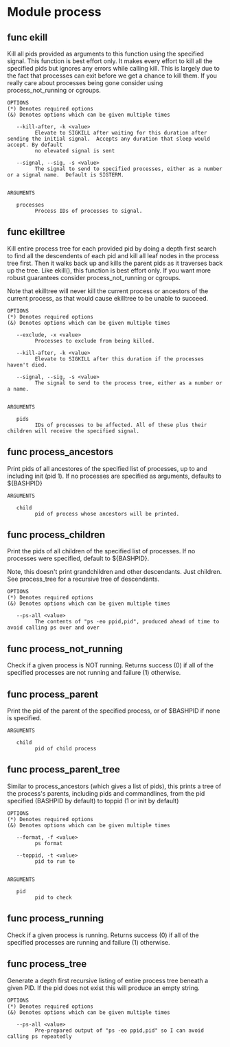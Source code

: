 # Module process


## func ekill

Kill all pids provided as arguments to this function using the specified signal. This function is best effort only. It
makes every effort to kill all the specified pids but ignores any errors while calling kill. This is largely due to the
fact that processes can exit before we get a chance to kill them. If you really care about processes being gone consider
using process_not_running or cgroups.

```Groff
OPTIONS
(*) Denotes required options
(&) Denotes options which can be given multiple times

   --kill-after, -k <value>
         Elevate to SIGKILL after waiting for this duration after sending the initial signal.  Accepts any duration that sleep would accept. By default
         no elevated signal is sent

   --signal, --sig, -s <value>
         The signal to send to specified processes, either as a number or a signal name.  Default is SIGTERM.


ARGUMENTS

   processes
         Process IDs of processes to signal.
```

## func ekilltree

Kill entire process tree for each provided pid by doing a depth first search to find all the descendents of each pid and
kill all leaf nodes in the process tree first. Then it walks back up and kills the parent pids as it traverses back up
the tree. Like ekill(), this function is best effort only. If you want more robust guarantees consider
process_not_running or cgroups.

Note that ekilltree will never kill the current process or ancestors of the current process, as that would cause
ekilltree to be unable to succeed.

```Groff
OPTIONS
(*) Denotes required options
(&) Denotes options which can be given multiple times

   --exclude, -x <value>
         Processes to exclude from being killed.

   --kill-after, -k <value>
         Elevate to SIGKILL after this duration if the processes haven't died.

   --signal, --sig, -s <value>
         The signal to send to the process tree, either as a number or a name.


ARGUMENTS

   pids
         IDs of processes to be affected. All of these plus their children will receive the specified signal.
```

## func process_ancestors

Print pids of all ancestores of the specified list of processes, up to and including init (pid 1). If no processes are
specified as arguments, defaults to ${BASHPID}

```Groff
ARGUMENTS

   child
         pid of process whose ancestors will be printed.

```

## func process_children

Print the pids of all children of the specified list of processes. If no processes were specified, default to
${BASHPID}.

Note, this doesn't print grandchildren and other descendants. Just children. See process_tree for a recursive tree of
descendants.

```Groff
OPTIONS
(*) Denotes required options
(&) Denotes options which can be given multiple times

   --ps-all <value>
         The contents of "ps -eo ppid,pid", produced ahead of time to avoid calling ps over and over

```

## func process_not_running

Check if a given process is NOT running. Returns success (0) if all of the specified processes are not running and
failure (1) otherwise.

## func process_parent

Print the pid of the parent of the specified process, or of $BASHPID if none is specified.

```Groff
ARGUMENTS

   child
         pid of child process

```

## func process_parent_tree

Similar to process_ancestors (which gives a list of pids), this prints a tree of the process's parents, including pids
and commandlines, from the pid specified (BASHPID by default) to toppid (1 or init by default)

```Groff
OPTIONS
(*) Denotes required options
(&) Denotes options which can be given multiple times

   --format, -f <value>
         ps format

   --toppid, -t <value>
         pid to run to


ARGUMENTS

   pid
         pid to check

```

## func process_running

Check if a given process is running. Returns success (0) if all of the specified processes are running and failure (1)
otherwise.

## func process_tree

Generate a depth first recursive listing of entire process tree beneath a given PID. If the pid does not exist this will
produce an empty string.

```Groff
OPTIONS
(*) Denotes required options
(&) Denotes options which can be given multiple times

   --ps-all <value>
         Pre-prepared output of "ps -eo ppid,pid" so I can avoid calling ps repeatedly

```
